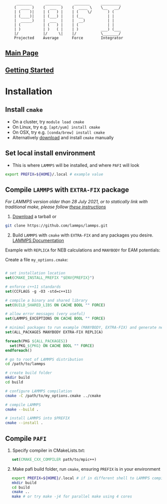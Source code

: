          _______      _______      _______     _________
        (  ____ )    (  ___  )    (  ____ \    \__   __/
        | (    )|    | (   ) |    | (    \/       ) (
        | (____)|    | (___) |    | (__           | |
        |  _____)    |  ___  |    |  __)          | |
        | (          | (   ) |    | (             | |
        | )          | )   ( |    | )          ___) (___
        |/           |/     \|    |/           \_______/
        Projected    Average      Force        Integrator

## [Main Page](README.md)

## [Getting Started](TUTORIAL.md)

# Installation

## Install `cmake`
- On a cluster, try `module load cmake`
- On Linux, try e.g. `[apt/yum] install cmake`
- On OSX, try e.g.  `[conda/brew] install cmake`
- Alternatively [download](https://cmake.org/download/) and install `cmake` manually

## Set local install environment
- This is where `LAMMPS` will be installed, and where `PAFI` will look
```bash
export PREFIX=${HOME}/.local # example value
```

## Compile `LAMMPS` with `EXTRA-FIX` package

*For LAMMPS version older than 28 July 2021, or to statically link with traditional make, please follow [these instructions](STATIC_MAKE.md)*

1. [Download](https://lammps.sandia.gov/download.html) a tarball or
```bash
git clone https://github.com/lammps/lammps.git
```

2. Build `LAMMPS` with `cmake` with `EXTRA-FIX` and any packages you desire.
[LAMMPS Documentation](https://docs.lammps.org/Build_link.html)

Example with `REPLICA` for NEB calculations and `MANYBODY` for EAM potentials:


Create a file `my_options.cmake`:
```cmake

# set installation location
set(CMAKE_INSTALL_PREFIX "$ENV{PREFIX}")

# enforce c++11 standards
set(CCFLAGS -g -O3 -std=c++11)

# compile a binary and shared library
set(BUILD_SHARED_LIBS ON CACHE BOOL "" FORCE)

# allow error messages (very useful)
set(LAMMPS_EXCEPTIONS ON CACHE BOOL "" FORCE)

# minimal packages to run example (MANYBODY, EXTRA-FIX) and generate new pathway (REPLICA for "fix neb")
set(ALL_PACKAGES MANYBODY EXTRA-FIX REPLICA)

foreach(PKG ${ALL_PACKAGES})
  set(PKG_${PKG} ON CACHE BOOL "" FORCE)
endforeach()
```

```bash
# go to root of LAMMPS distribution
cd /path/to/lammps

# create build folder
mkdir build
cd build

# configure LAMMPS compilation
cmake -C /path/to/my_options.cmake ../cmake

# compile LAMMPS
cmake --build .

# install LAMMPS into $PREFIX
cmake --install .
```

## Compile `PAFI`

1. Specify compiler in CMakeLists.txt:
```cmake
   set(CMAKE_CXX_COMPILER path/to/mpic++)
```

2. Make pafi build folder, run `cmake`, ensuring `PREFIX` is in your environment
```bash
   export PREFIX=${HOME}/.local # if in different shell to LAMMPS compilation
   mkdir build
   cd build
   cmake ..
   make # or try make -j4 for parallel make using 4 cores
```
